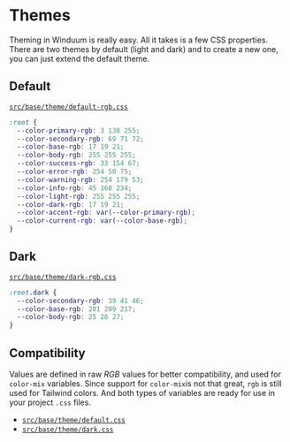 # Themes

Theming in Winduum is really easy. All it takes is a few CSS properties. There are two themes by default (light and dark) and to create a new one, you can just extend the default theme.

## Default

[`src/base/theme/default-rgb.css`](https://github.com/winduum/winduum/blob/main/src/base/theme/default-rgb.css)

```css
:root {
  --color-primary-rgb: 3 138 255;
  --color-secondary-rgb: 69 71 72;
  --color-base-rgb: 17 19 21;
  --color-body-rgb: 255 255 255;
  --color-success-rgb: 33 154 67;
  --color-error-rgb: 254 50 75;
  --color-warning-rgb: 254 179 53;
  --color-info-rgb: 45 168 234;
  --color-light-rgb: 255 255 255;
  --color-dark-rgb: 17 19 21;
  --color-accent-rgb: var(--color-primary-rgb);
  --color-current-rgb: var(--color-base-rgb);
}
```

## Dark

[`src/base/theme/dark-rgb.css`](https://github.com/winduum/winduum/blob/main/src/base/theme/dark-rgb.css)

```css
:root.dark {
  --color-secondary-rgb: 39 41 46;
  --color-base-rgb: 201 209 217;
  --color-body-rgb: 25 26 27;
}
```

## Compatibility

Values are defined in raw *RGB* values for better compatibility, and used for `color-mix` variables.
Since support for `color-mix`is not that great, `rgb` is still used for Tailwind colors. And both types of variables are ready for use in your project `.css` files.

* [`src/base/theme/default.css`](https://github.com/winduum/winduum/blob/main/src/base/theme/default.css)
* [`src/base/theme/dark.css`](https://github.com/winduum/winduum/blob/main/src/base/theme/dark.css)


